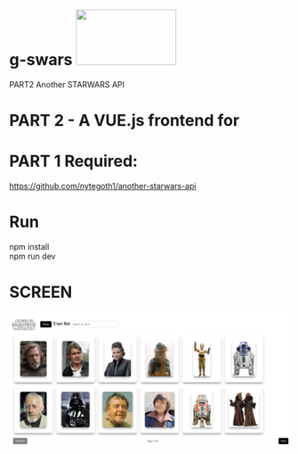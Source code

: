 # g-swars <img src="https://logos-world.net/wp-content/uploads/2020/11/Star-Wars-Logo.png" width="180" height="100">
 PART2 Another STARWARS API

# PART 2 - A VUE.js frontend for
# PART 1 Required: 
https://github.com/nytegoth1/another-starwars-api

# Run
npm install <br>
npm run dev

# SCREEN

![alt text](https://github.com/nytegoth1/g-swars/blob/main/images/localhost_5173_.png?raw=true)
